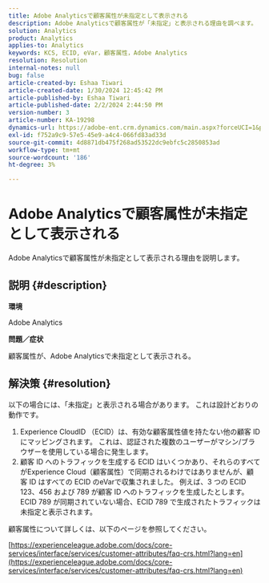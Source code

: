 ```yaml
---
title: Adobe Analyticsで顧客属性が未指定として表示される
description: Adobe Analyticsで顧客属性が「未指定」と表示される理由を調べます。
solution: Analytics
product: Analytics
applies-to: Analytics
keywords: KCS, ECID, eVar，顧客属性，Adobe Analytics
resolution: Resolution
internal-notes: null
bug: false
article-created-by: Eshaa Tiwari
article-created-date: 1/30/2024 12:45:42 PM
article-published-by: Eshaa Tiwari
article-published-date: 2/2/2024 2:44:50 PM
version-number: 3
article-number: KA-19298
dynamics-url: https://adobe-ent.crm.dynamics.com/main.aspx?forceUCI=1&pagetype=entityrecord&etn=knowledgearticle&id=c3dde878-6dbf-ee11-9079-6045bd006268
exl-id: f752a9c9-57e5-45e9-a4c4-066fd83ad33d
source-git-commit: 4d8871db475f268ad53522dc9ebfc5c2850853ad
workflow-type: tm+mt
source-wordcount: '186'
ht-degree: 3%

---
```


# Adobe Analyticsで顧客属性が未指定として表示される


Adobe Analyticsで顧客属性が未指定として表示される理由を説明します。

## 説明 {#description}


<b>環境</b>

Adobe Analytics

<b>問題／症状</b>

顧客属性が、Adobe Analyticsで未指定として表示される。


## 解決策 {#resolution}




以下の場合には、「未指定」と表示される場合があります。 これは設計どおりの動作です。

1. Experience CloudID （ECID）は、有効な顧客属性値を持たない他の顧客 ID にマッピングされます。 これは、認証された複数のユーザーがマシン/ブラウザーを使用している場合に発生します。
2. 顧客 ID へのトラフィックを生成する ECID はいくつかあり、それらのすべてがExperience Cloud（顧客属性）で同期されるわけではありませんが、顧客 ID はすべての ECID のeVarで収集されました。 例えば、3 つの ECID 123、456 および 789 が顧客 ID へのトラフィックを生成したとします。 ECID 789 が同期されていない場合、ECID 789 で生成されたトラフィックは未指定と表示されます。




顧客属性について詳しくは、以下のページを参照してください。

[https://experienceleague.adobe.com/docs/core-services/interface/services/customer-attributes/faq-crs.html?lang=en](https://experienceleague.adobe.com/docs/core-services/interface/services/customer-attributes/faq-crs.html?lang=en)
